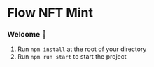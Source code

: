 #  Flow NFT Mint

### **Welcome 👋**

1. Run `npm install` at the root of your directory
2. Run `npm run start` to start the project



